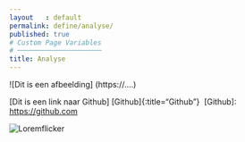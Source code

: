 ```yaml
---
layout   : default
permalink: define/analyse/
published: true
# Custom Page Variables
# ─────────────────────
title: Analyse
---
```

![Dit is een afbeelding]
(https://….)

[Dit is een link naar Github]
[Github]{:title=“Github”} 
[Github]: https://github.com

[Loremflicker]: https://loremflickr.com/320/240

![Loremflicker][]